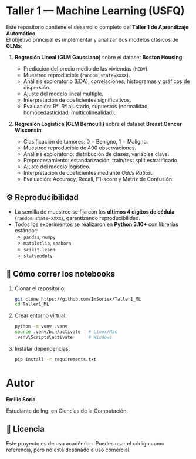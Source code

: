 # Taller 1 — Machine Learning (USFQ)

Este repositorio contiene el desarrollo completo del **Taller 1 de Aprendizaje Automático**.  
El objetivo principal es implementar y analizar dos modelos clásicos de **GLMs**:

1. **Regresión Lineal (GLM Gaussiano)** sobre el dataset **Boston Housing**:
   - Predicción del precio medio de las viviendas (`MEDV`).
   - Muestreo reproducible (`random_state=XXXX`).
   - Análisis exploratorio (EDA), correlaciones, histogramas y gráficos de dispersión.
   - Ajuste del modelo lineal múltiple.
   - Interpretación de coeficientes significativos.
   - Evaluación: R², R² ajustado, supuestos (normalidad, homocedasticidad, multicolinealidad).

2. **Regresión Logística (GLM Bernoulli)** sobre el dataset **Breast Cancer Wisconsin**:
   - Clasificación de tumores: 0 = Benigno, 1 = Maligno.
   - Muestreo reproducible de 400 observaciones.
   - Análisis exploratorio: distribución de clases, variables clave.
   - Preprocesamiento: estandarización, train/test split estratificado.
   - Ajuste del modelo logístico.
   - Interpretación de coeficientes mediante *Odds Ratios*.
   - Evaluación: Accuracy, Recall, F1-score y Matriz de Confusión.

## ⚙️ Reproducibilidad

- La semilla de muestreo se fija con los **últimos 4 dígitos de cédula** (`random_state=XXXX`), garantizando reproducibilidad.
- Todos los experimentos se realizaron en **Python 3.10+** con librerías estándar:
  - `pandas`, `numpy`
  - `matplotlib`, `seaborn`
  - `scikit-learn`
  - `statsmodels`
## 🚀 Cómo correr los notebooks

1. Clonar el repositorio:
   ```bash
   git clone https://github.com/ImSoriex/Taller1_ML
   cd Taller1_ML
2. Crear entorno virtual:
   ```bash
   python -m venv .venv
   source .venv/bin/activate   # Linux/Mac
   .venv\Scripts\activate      # Windows
3. Instalar dependencias:
   ```bash
   pip install -r requirements.txt
# Autor
**Emilio Soria**

Estudiante de Ing. en Ciencias de la Computación.

## 📜 Licencia
Este proyecto es de uso académico. Puedes usar el código como referencia, 
pero no está destinado a uso comercial.
